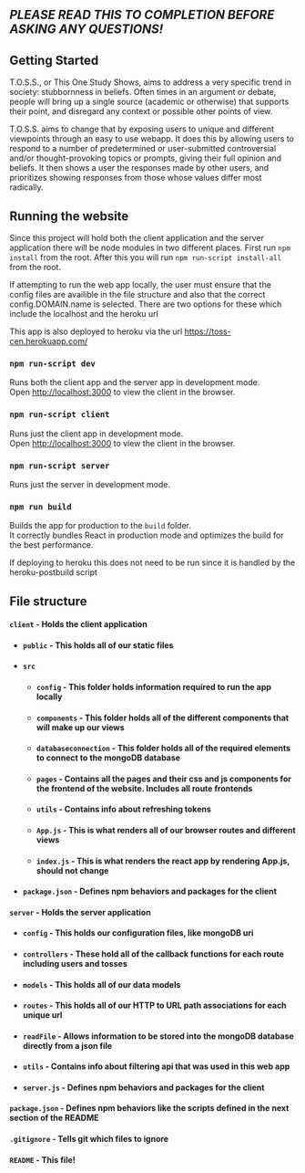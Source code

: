 ## _**PLEASE READ THIS TO COMPLETION BEFORE ASKING ANY QUESTIONS!**_

## Getting Started
T.O.S.S., or This One Study Shows, aims to address a very specific trend in society: stubbornness in beliefs. Often times in an argument or debate, people will bring up a single source (academic or otherwise) that supports their point, and disregard any context or possible other points of view. 

T.O.S.S. aims to change that by exposing users to unique and different viewpoints through an easy to use webapp. 
It does this by allowing users to respond to a number of predetermined or user-submitted controversial and/or thought-provoking topics or prompts, giving their full opinion and beliefs. 
It then shows a user the responses made by other users, and prioritizes showing responses from those whose values differ most radically.

## Running the website

Since this project will hold both the client application and the server application there will be node modules in two different places. First run `npm install` from the root. After this you will run `npm run-script install-all` from the root. 

If attempting to run the web app locally, the user must ensure that the config files are availible in the file structure and also that the correct config.DOMAIN.name is selected. There are two options for these which include the localhost and the heroku url

This app is also deployed to heroku via the url https://toss-cen.herokuapp.com/

### `npm run-script dev`

Runs both the client app and the server app in development mode.<br>
Open [http://localhost:3000](http://localhost:3000) to view the client in the browser.

### `npm run-script client`

Runs just the client app in development mode.<br>
Open [http://localhost:3000](http://localhost:3000) to view the client in the browser.


### `npm run-script server`

Runs just the server in development mode.<br>


### `npm run build`

Builds the app for production to the `build` folder.<br>
It correctly bundles React in production mode and optimizes the build for the best performance.

If deploying to heroku this does not need to be run since it is handled by the heroku-postbuild script<br>


## File structure
#### `client` - Holds the client application
- #### `public` - This holds all of our static files
- #### `src`
    - #### `config` - This folder holds information required to run the app locally
    - #### `components` - This folder holds all of the different components that will make up our views
    - #### `databaseconnection` - This folder holds all of the required elements to connect to the mongoDB database
    - #### `pages` - Contains all the pages and their css and js components for the frontend of the website. Includes all route frontends
    - #### `utils` - Contains info about refreshing tokens
    - #### `App.js` - This is what renders all of our browser routes and different views
    - #### `index.js` - This is what renders the react app by rendering App.js, should not change
- #### `package.json` - Defines npm behaviors and packages for the client
#### `server` - Holds the server application
- #### `config` - This holds our configuration files, like mongoDB uri
- #### `controllers` - These hold all of the callback functions for each route including users and tosses
- #### `models` - This holds all of our data models
- #### `routes` - This holds all of our HTTP to URL path associations for each unique url
- #### `readFile` - Allows information to be stored into the mongoDB database directly from a json file
- #### `utils` - Contains info about filtering api that was used in this web app
- #### `server.js` - Defines npm behaviors and packages for the client
#### `package.json` - Defines npm behaviors like the scripts defined in the next section of the README
#### `.gitignore` - Tells git which files to ignore
#### `README` - This file!
